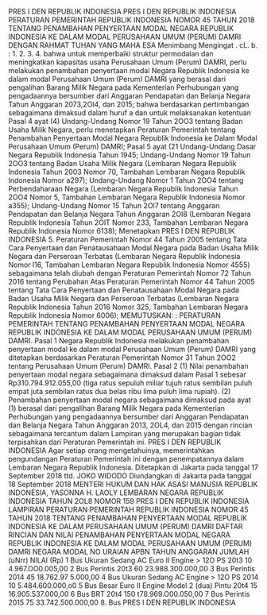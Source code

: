  PRES I DEN REPUBLIK INDONESIA PRES I DEN REPUBLIK INDONESIA PERATURAN PEMERINTAH REPUBLIK INDONESIA NOMOR 45 TAHUN 2018 TENTANG PENAMBAHAN PENYERTAAN MODAL NEGARA REPUBLIK INDONESIA KE DALAM MODAL PERUSAHAAN UMUM (PERUM) DAMRI
DENGAN RAHMAT TUHAN YANG MAHA ESA Menimbang Mengingat . cL.
b. : 1.
2.
3.
4. bahwa untuk memperbaiki struktur permodalan dan meningkatkan kapasitas usaha Perusahaan Umum (Perum) DAMRI, perlu melakukan penambahan penyertaan modal Negara Republik Indonesia ke dalam modal Perusahaan Umum (Perum) DAMRI yang berasal dari pengalihan Barang Milik Negara pada Kementerian Perhubungan yang pengadaannya bersumber dari Anggaran Pendapatan dan Belanja Negara Tahun Anggaran 2073,2OI4, dan 2015; bahwa berdasarkan pertimbangan sebagaimana dimaksud dalam huruf a dan untuk melaksanakan ketentuan Pasal 4 ayat (4) Undang-Undang Nomor 19 Tahun 2OO3 tentang Badan Usaha Milik Negara, perlu menetapkan Peraturan Pemerintah tentang Penambahan Penyertaan Modal Negara Republik Indonesia ke Dalam Modal Perusahaan Umum (Perum) DAMRI; Pasal 5 ayat (21 Undang-Undang Dasar Negara Republik Indonesia Tahun 1945; Undang-Undang Nomor 19 Tahun 2OO3 tentang Badan Usaha Milik Negara (Lembaran Negara Republik Indonesia Tahun 2003 Nomor 70, Tambahan Lembaran Negara Republik Indonesia Nomor a297); Undang-Undang Nomor 1 Tahun 2OO4 tentang Perbendaharaan Negara (Lembaran Negara Republik Indonesia Tahun 2OO4 Nomor 5, Tambahan Lembaran Negara Republik Indonesia Nomor a355); Undang-Undang Nomor 15 Tahun 2Ol7 tentang Anggaran Pendapatan dan Belanja Negara Tahun Anggaran 2OI8 (Lembaran Negara Republik Indonesia Tahun 2OlT Nomor 233, Tambahan Lembaran Negara Republik Indonesia Nomor 6138); Menetapkan PRES I DEN REPUBLIK INDONESIA 5. Peraturan Pemerintah Nomor 44 Tahun 2005 tentang Tata Cara Penyertaan dan Penatausahaan Modal Negara pada Badan Usaha Milik Negara dan Perseroan Terbatas (Lembaran Negara Republik Indonesia Nomor l16, Tambahan Lembaran Negara Republik Indonesia Nomor 4555) sebagaimana telah diubah dengan Peraturan Pemerintah Nomor 72 Tahun 2016 tentang Perubahan Atas Peraturan Pemerintah Nomor 44 Tahun 2005 tentang Tata Cara Penyertaan dan Penatausahaan Modal Negara pada Badan Usaha Milik Negara dan Perseroan Terbatas (Lembaran Negara Republik Indonesia Tahun 2016 Nomor 325, Tambahan Lembaran Negara Republik Indonesia Nomor 6006);
MEMUTUSKAN:
 : PERATURAN PEMERINTAH TENTANG PENAMBAHAN PENYERTAAN MODAL NEGARA REPUBLIK INDONESIA KE DALAM MODAL PERUSAHAAN UMUM (PERUM) DAMRI.
Pasal 1
Negara Republik Indonesia melakukan penambahan penyertaan modal ke dalam modal Perusahaan Umum (Perum) DAMRI yang ditetapkan berdasarkan Peraturan Pemerintah Nomor 31 Tahun 2OO2 tentang Perusahaan Umum (Perum) DAMRI. Pasal 2 (1) Nilai penambahan penyertaan modal negara sebagaimana dimaksud dalam Pasal 1 sebesar Rp310.794.912.055,00 (tiga ratus sepuluh miliar tujuh ratus sembilan puluh empat juta sembilan ratus dua belas ribu lima puluh lima rupiah). (2) Penambahan penyertaan modal negara sebagaimana dimaksud pada ayat (1) berasal dari pengalihan Barang Milik Negara pada Kementerian Perhubungan yang pengadaannya bersumber dari Anggaran Pendapatan dan Belanja Negara Tahun Anggaran 2013, 2OL4, dan 2015 dengan rincian sebagaimana tercantum dalam Lampiran yang merupakan bagian tidak terpisahkan dari Peraturan Pemerintah ini. PRES I DEN REPUBLIK INDONESIA
Agar setiap orang mengetahuinya, memerintahkan pengundangan Peraturan Pemerintah ini dengan penempatannya dalam Lembaran Negara Republik Indonesia. Ditetapkan di Jakarta pada tanggal 17 September 2018 ttd. JOKO WIDODO Diundangkan di Jakarta pada tanggal 18 September 2018 MENTERI HUKUM DAN HAK ASASI MANUSIA REPUBLIK INDONESIA, YASONNA H. LAOLY LEMBARAN NEGARA REPUBLIK INDONESIA TAHUN 2OL8 NOMOR 159 PRES I DEN REPUBLIK INDONESIA LAMPIRAN PERATURAN PEMERINTAH REPUBLIK INDONESIA NOMOR 45 TAHUN 2018 TENTANG PENAMBAHAN PENYERTAAN MODAL REPUBLIK INDONESIA KE DALAM PERUSAHAAN UMUM (PERUM) DAMRI DAFTAR RINCIAN DAN NILAI PENAMBAHAN PENYERTAAN MODAL NEGARA REPUBLIK INDONESIA KE DALAM MODAL PERUSAHAAN UMUM (PERUM) DAMRI NEGARA MODAL NO URAIAN APBN TAHUN ANGGARAN JUMLAH (uNrr) NILAI (Rp) 1 Bus Ukuran Sedang AC Euro II Engine > 12O PS 20t3 10 4.967.OO0.005,00 2 Bus Perintis 20t3 60 23.988.300.000,00 3 Bus Perintis 2014 45 18.762.97 5.000,00 4 Bus Ukuran Sedang AC Engine > 12O PS 2014 10 5.484.600.000,o0 5 Bus Besar Euro II Engine Model 2 (dua) Pintu 20t4 15 16.905.537.000,00 6 Bus BRT 20t4 150 t78.969.O00.050,00 7 Bus Perintis 2015 75 33.742.500.000,00 8. Bus PRES I DEN REPUBLIK INDONESIA